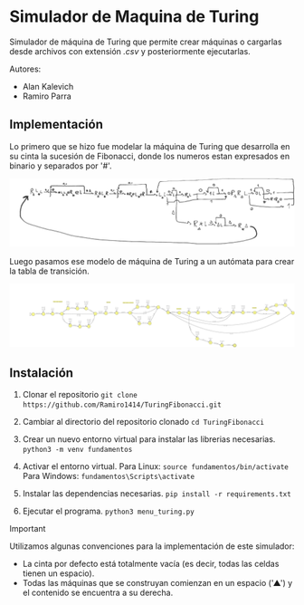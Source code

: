 # Simulador de Maquina de Turing

Simulador de máquina de Turing que permite crear máquinas o cargarlas desde archivos con extensión *.csv* y posteriormente ejecutarlas.

Autores:
* Alan Kalevich
* Ramiro Parra

## Implementación

Lo primero que se hizo fue modelar la máquina de Turing que desarrolla en su cinta la sucesión de Fibonacci, donde los numeros estan expresados en binario y separados por '#'.

![Maquina de Turing modelada en Excalidraw (herramienta de dibujo en línea colaborativa)](imagenes/maquina_fibonacci.png)

Luego pasamos ese modelo de máquina de Turing a un autómata para crear la tabla de transición.

![Autómata de la máquina de Turing que desarrolla la sucesión de Fibonacci](imagenes/automata_fibonacci.png)

## Instalación

1. Clonar el repositorio
`git clone https://github.com/Ramiro1414/TuringFibonacci.git`

2. Cambiar al directorio del repositorio clonado
`cd TuringFibonacci`

3. Crear un nuevo entorno virtual para instalar las librerias necesarias.
`python3 -m venv fundamentos`

4. Activar el entorno virtual.
    Para Linux: `source fundamentos/bin/activate`
    Para Windows: `fundamentos\Scripts\activate`

5. Instalar las dependencias necesarias.
`pip install -r requirements.txt`

6. Ejecutar el programa.
`python3 menu_turing.py`

> [!IMPORTANT]
> Utilizamos algunas convenciones para la implementación de este simulador:
>
> * La cinta por defecto está totalmente vacía (es decir, todas las celdas tienen un espacio).
> * Todas las máquinas que se construyan comienzan en un espacio ('▲') y el contenido se encuentra a su derecha.